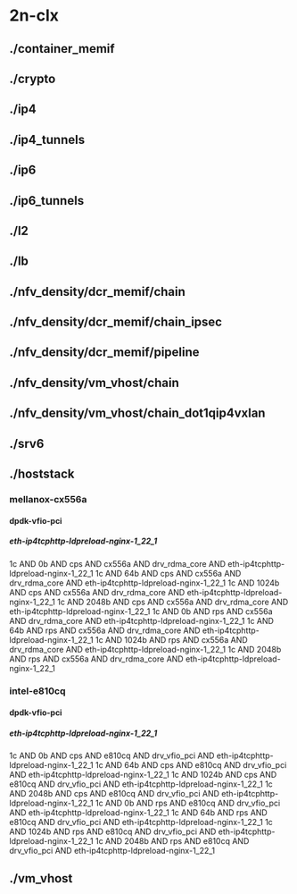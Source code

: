 # 2n-clx
## ./container_memif
## ./crypto
## ./ip4
## ./ip4_tunnels
## ./ip6
## ./ip6_tunnels
## ./l2
## ./lb
## ./nfv_density/dcr_memif/chain
## ./nfv_density/dcr_memif/chain_ipsec
## ./nfv_density/dcr_memif/pipeline
## ./nfv_density/vm_vhost/chain
## ./nfv_density/vm_vhost/chain_dot1qip4vxlan
## ./srv6
## ./hoststack
### mellanox-cx556a
#### dpdk-vfio-pci
##### eth-ip4tcphttp-ldpreload-nginx-1_22_1
1c AND 0b AND cps AND cx556a AND drv_rdma_core AND eth-ip4tcphttp-ldpreload-nginx-1_22_1
1c AND 64b AND cps AND cx556a AND drv_rdma_core AND eth-ip4tcphttp-ldpreload-nginx-1_22_1
1c AND 1024b AND cps AND cx556a AND drv_rdma_core AND eth-ip4tcphttp-ldpreload-nginx-1_22_1
1c AND 2048b AND cps AND cx556a AND drv_rdma_core AND eth-ip4tcphttp-ldpreload-nginx-1_22_1
1c AND 0b AND rps AND cx556a AND drv_rdma_core AND eth-ip4tcphttp-ldpreload-nginx-1_22_1
1c AND 64b AND rps AND cx556a AND drv_rdma_core AND eth-ip4tcphttp-ldpreload-nginx-1_22_1
1c AND 1024b AND rps AND cx556a AND drv_rdma_core AND eth-ip4tcphttp-ldpreload-nginx-1_22_1
1c AND 2048b AND rps AND cx556a AND drv_rdma_core AND eth-ip4tcphttp-ldpreload-nginx-1_22_1
### intel-e810cq
#### dpdk-vfio-pci
##### eth-ip4tcphttp-ldpreload-nginx-1_22_1
1c AND 0b AND cps AND e810cq AND drv_vfio_pci AND eth-ip4tcphttp-ldpreload-nginx-1_22_1
1c AND 64b AND cps AND e810cq AND drv_vfio_pci AND eth-ip4tcphttp-ldpreload-nginx-1_22_1
1c AND 1024b AND cps AND e810cq AND drv_vfio_pci AND eth-ip4tcphttp-ldpreload-nginx-1_22_1
1c AND 2048b AND cps AND e810cq AND drv_vfio_pci AND eth-ip4tcphttp-ldpreload-nginx-1_22_1
1c AND 0b AND rps AND e810cq AND drv_vfio_pci AND eth-ip4tcphttp-ldpreload-nginx-1_22_1
1c AND 64b AND rps AND e810cq AND drv_vfio_pci AND eth-ip4tcphttp-ldpreload-nginx-1_22_1
1c AND 1024b AND rps AND e810cq AND drv_vfio_pci AND eth-ip4tcphttp-ldpreload-nginx-1_22_1
1c AND 2048b AND rps AND e810cq AND drv_vfio_pci AND eth-ip4tcphttp-ldpreload-nginx-1_22_1
## ./vm_vhost
